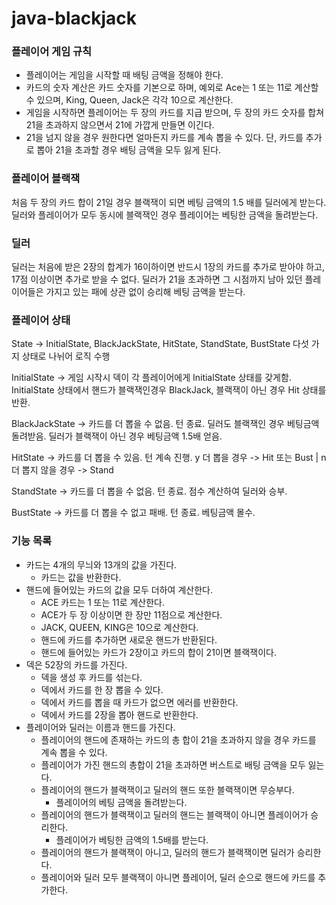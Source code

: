 # java-blackjack

### 플레이어 게임 규칙

- 플레이어는 게임을 시작할 때 배팅 금액을 정해야 한다.
- 카드의 숫자 계산은 카드 숫자를 기본으로 하며, 예외로 Ace는 1 또는 11로 계산할 수 있으며, King, Queen, Jack은 각각 10으로 계산한다.
- 게임을 시작하면 플레이어는 두 장의 카드를 지급 받으며, 두 장의 카드 숫자를 합쳐 21을 초과하지 않으면서 21에 가깝게 만들면 이긴다.
- 21을 넘지 않을 경우 원한다면 얼마든지 카드를 계속 뽑을 수 있다. 단, 카드를 추가로 뽑아 21을 초과할 경우 배팅 금액을 모두 잃게 된다.

### 플레이어 블랙잭

처음 두 장의 카드 합이 21일 경우 블랙잭이 되면 베팅 금액의 1.5 배를 딜러에게 받는다.
딜러와 플레이어가 모두 동시에 블랙잭인 경우 플레이어는 베팅한 금액을 돌려받는다.

### 딜러

딜러는 처음에 받은 2장의 합계가 16이하이면 반드시 1장의 카드를 추가로 받아야 하고, 17점 이상이면 추가로 받을 수 없다.
딜러가 21을 초과하면 그 시점까지 남아 있던 플레이어들은 가지고 있는 패에 상관 없이 승리해 베팅 금액을 받는다.

### 플레이어 상태

State -> InitialState, BlackJackState, HitState, StandState, BustState 다섯 가지 상태로 나뉘어 로직 수행

InitialState -> 게임 시작시 덱이 각 플레이어에게 InitialState 상태를 갖게함.
InitialState 상태에서 핸드가 블랙잭인경우 BlackJack, 블랙잭이 아닌 경우 Hit 상태를 반환.

BlackJackState -> 카드를 더 뽑을 수 없음. 턴 종료.
딜러도 블랙잭인 경우 베팅금액 돌려받음. 딜러가 블랙잭이 아닌 경우 베팅금액 1.5배 얻음.

HitState -> 카드를 더 뽑을 수 있음. 턴 계속 진행.
y 더 뽑을 경우 -> Hit 또는 Bust | n 더 뽑지 않을 경우 -> Stand

StandState -> 카드를 더 뽑을 수 없음. 턴 종료.
점수 계산하여 딜러와 승부.

BustState -> 카드를 더 뽑을 수 없고 패배. 턴 종료. 베팅금액 몰수.

### 기능 목록

- 카드는 4개의 무늬와 13개의 값을 가진다.
    - 카드는 값을 반환한다.
- 핸드에 들어있는 카드의 값을 모두 더하여 계산한다.
    - ACE 카드는 1 또는 11로 계산한다.
    - ACE가 두 장 이상이면 한 장만 11점으로 계산한다.
    - JACK, QUEEN, KING은 10으로 계산한다.
    - 핸드에 카드를 추가하면 새로운 핸드가 반환된다.
    - 핸드에 들어있는 카드가 2장이고 카드의 합이 21이면 블랙잭이다.
- 덱은 52장의 카드를 가진다.
    - 덱을 생성 후 카드를 섞는다.
    - 덱에서 카드를 한 장 뽑을 수 있다.
    - 덱에서 카드를 뽑을 때 카드가 없으면 에러를 반환한다.
    - 덱에서 카드를 2장을 뽑아 핸드로 반환한다.
- 플레이어와 딜러는 이름과 핸드를 가진다.
    - 플레이어의 핸드에 존재하는 카드의 총 합이 21을 초과하지 않을 경우 카드를 계속 뽑을 수 있다.
    - 플레이어가 가진 핸드의 총합이 21을 초과하면 버스트로 배팅 금액을 모두 잃는다.
    - 플레이어의 핸드가 블랙잭이고 딜러의 핸드 또한 블랙잭이면 무승부다.
        - 플레이어의 베팅 금액을 돌려받는다.
    - 플레이어의 핸드가 블랙잭이고 딜러의 핸드는 블랙잭이 아니면 플레이어가 승리한다.
        - 플레이어가 베팅한 금액의 1.5배를 받는다.
    - 플레이어의 핸드가 블랙잭이 아니고, 딜러의 핸드가 블랙잭이면 딜러가 승리한다.
    - 플레이어와 딜러 모두 블랙잭이 아니면 플레이어, 딜러 순으로 핸드에 카드를 추가한다.
